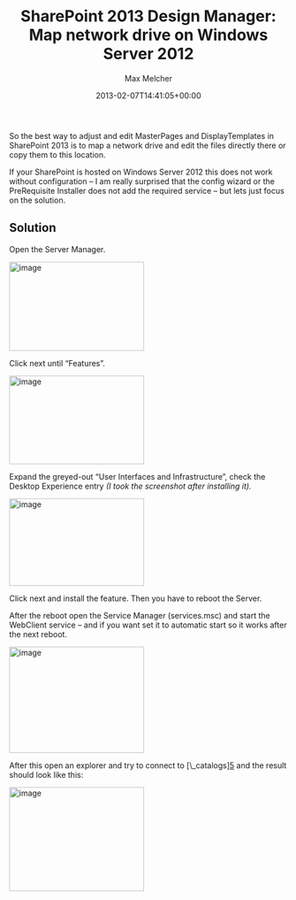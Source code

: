 ﻿---
title: 'SharePoint 2013 Design Manager: Map network drive on Windows Server 2012'
author: Max Melcher
aliases:
   - "/post/2013-02-07-sharepoint-2013-design-manager-connect-network-drive-on-windows-server-2012/"
2013: "02"
type: post
date: 2013-02-07T14:41:05+00:00
url: /2013/02/sharepoint-2013-design-manager-connect-network-drive-on-windows-server-2012/
yourls_shorturl:
  - http://melcher.it/s/d
categories:
  - SharePoint 2013
  - Windows Server 2012

---
So the best way to adjust and edit MasterPages and DisplayTemplates in SharePoint 2013 is to map a network drive and edit the files directly there or copy them to this location.

If your SharePoint is hosted on Windows Server 2012 this does not work without configuration – I am really surprised that the config wizard or the PreRequisite Installer does not add the required service – but lets just focus on the solution.

## Solution

Open the Server Manager.

[<img style="background-image: none; padding-top: 0px; padding-left: 0px; margin: 0px; display: inline; padding-right: 0px; border: 0px;" title="image" alt="image" src="http://melcher.it/wp-content/uploads/image_thumb5.png" width="244" height="161" border="0" />][1]

Click next until “Features”.

[<img style="background-image: none; padding-top: 0px; padding-left: 0px; margin: 0px; display: inline; padding-right: 0px; border: 0px;" title="image" alt="image" src="http://melcher.it/wp-content/uploads/image_thumb6.png" width="244" height="160" border="0" />][2]

Expand the greyed-out “User Interfaces and Infrastructure”, check the Desktop Experience entry _(I took the screenshot after installing it)._

[<img style="background-image: none; padding-top: 0px; padding-left: 0px; display: inline; padding-right: 0px; border: 0px;" title="image" alt="image" src="http://melcher.it/wp-content/uploads/image_thumb7.png" width="244" height="158" border="0" />][3]

Click next and install the feature. Then you have to reboot the Server.

After the reboot open the Service Manager (services.msc) and start the WebClient service – and if you want set it to automatic start so it works after the next reboot.

[<img style="background-image: none; padding-top: 0px; padding-left: 0px; margin: 0px; display: inline; padding-right: 0px; border: 0px;" title="image" alt="image" src="http://melcher.it/wp-content/uploads/image_thumb8.png" width="244" height="192" border="0" />][4]

After this open an explorer and try to connect to [\\<hostname>\_catalogs\][5] and the result should look like this:

[<img style="background-image: none; padding-top: 0px; padding-left: 0px; display: inline; padding-right: 0px; border: 0px;" title="image" alt="image" src="http://melcher.it/wp-content/uploads/image_thumb9.png" width="244" height="188" border="0" />][6]

 [1]: http://melcher.it/wp-content/uploads/image5.png
 [2]: http://melcher.it/wp-content/uploads/image6.png
 [3]: http://melcher.it/wp-content/uploads/image7.png
 [4]: http://melcher.it/wp-content/uploads/image8.png
 [5]: file://\\<hostname>\_catalogs\masterpage\Display
 [6]: http://melcher.it/wp-content/uploads/image9.png
